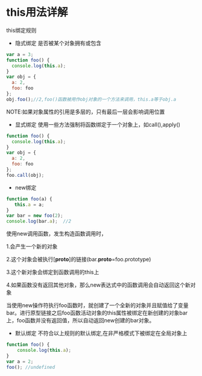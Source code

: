# this用法详解
this绑定规则
* 隐式绑定
是否被某个对象拥有或包含   

```javascript
var a = 3;
function foo() {
  console.log(this.a);
}
var obj = {
  a: 2,
  foo: foo
};
obj.foo();//2,foo()函数被用作obj对象的一个方法来调用，this.a等于obj.a
```
NOTE:如果对象属性的引用是多层的，只有最后一层会影响调用位置

* 显式绑定
使用一些方法强制将函数绑定于一个对象上，如call(),apply()    

```javascript
function foo() {
  console.log(this.a);
}
var obj = {
  a: 2,
  foo: foo
};
foo.call(obj);
```

* new绑定   

```javascript
function foo(a) {  
   this.a = a;  
}  
var bar = new foo(2);  
console.log(bar.a);  //2
```
使用new调用函数，发生构造函数调用时，    

1.会产生一个新的对象   

2.这个对象会被执行[__proto__]的链接(bar.__proto__=foo.prototype)   

3.这个新对象会绑定到函数调用的this上    

4.如果函数没有返回其他对象，那么new表达式中的函数调用会自动返回这个新对象     


当使用new操作符执行foo函数时，就创建了一个全新的对象并且赋值给了变量bar。进行原型链接之后foo函数活动对象的this属性被绑定在新创建的对象bar上，foo函数并没有返回值，所以自动返回new创建的bar对象。

* 默认绑定
不符合以上规则的默认绑定,在非严格模式下被绑定在全局对象上

```javascript
function foo() {  
    console.log(this.a);  
}  
var a = 2;  
foo(); //undefined
```
